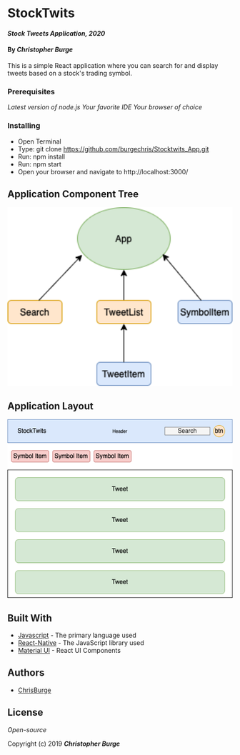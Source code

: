 # StockTwits

#### _Stock Tweets Application, 2020_

#### By _**Christopher Burge**_

This is a simple React application where you can search for and display tweets based on a stock's trading symbol.

### Prerequisites

_Latest version of node.js_
_Your favorite IDE_
_Your browser of choice_

### Installing

- Open Terminal
- Type: git clone https://github.com/burgechris/Stocktwits_App.git
- Run: npm install
- Run: npm start
- Open your browser and navigate to http://localhost:3000/

## Application Component Tree

<img src="src/assets/Application Component Chart.png"
     alt="Application Component Tree"
     style="float: center" 
     height= "400" /> 

## Application Layout

<img src="src/assets/Application Layout.png"
     alt="Application UI Diagram"
     style="float: center" 
     height= "400" />      

## Built With

* [Javascript](https://javascript.info/) - The primary language used
* [React-Native](https://reactjs.org/) - The JavaScript library used
* [Material UI](https://material-ui.com/) - React UI Components


## Authors

* [ChrisBurge](https://github.com/burgechris)

## License

*Open-source*

Copyright (c) 2019 **_Christopher Burge_**


